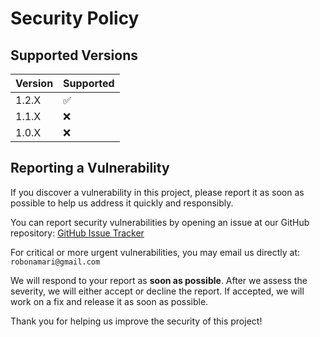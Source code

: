 # Security Policy

## Supported Versions

| Version | Supported          |
| ------- | ------------------ |
| 1.2.X   | :white_check_mark: |
| 1.1.X   | :x:                |
| 1.0.X   | :x:                |

## Reporting a Vulnerability

If you discover a vulnerability in this project, please report it as soon as possible to help us address it quickly and responsibly.

You can report security vulnerabilities by opening an issue at our GitHub repository:
[GitHub Issue Tracker](https://github.com/robonamari/Dirlotix-py/issues)

For critical or more urgent vulnerabilities, you may email us directly at:
`robonamari@gmail.com`

We will respond to your report as **soon as possible**. After we assess the severity, we will either accept or decline the report. If accepted, we will work on a fix and release it as soon as possible.

Thank you for helping us improve the security of this project!
